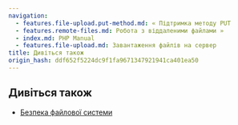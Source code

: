 ```yaml
---
navigation:
  - features.file-upload.put-method.md: « Підтримка методу PUT
  - features.remote-files.md: Робота з віддаленими файлами »
  - index.md: PHP Manual
  - features.file-upload.md: Завантаження файлів на сервер
title: Дивіться також
origin_hash: ddf652f5224dc9f1fa9671347921941ca401ea50
---
```

## Дивіться також

-   [Безпека файлової системи](security.filesystem.md)
